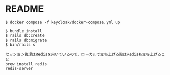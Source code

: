 # README

```
$ docker compose -f keycloak/docker-compose.yml up
```

```
$ bundle install
$ rails db:create
$ rails db:migrate
$ bin/rails s
```

```
セッション管理はRedisを用いているので、ローカルで立ち上げる際はRedisも立ち上げること
brew install redis 
redis-server

```
